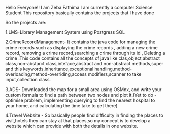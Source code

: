 Hello Everyone!!
I am Zeba Fathima
I am currently a computer Science Student
This repository basically contains the projects that I have done 

So the projects are:

1.LMS-Library Management System using Postgress SQL 

2.CrimeRecordManagement- It contains the java code for managing the crime records such as displaying the crime records , adding a new crime record, removing a crime record,searching a crime through its id , Deleting a crime .This code contains all the concepts of java like clas,object,abstract class,non-abstarct class,inteface,abstract and non-abstract methods,super and this keywords,inheritance,exceptional handling,method-overloading,method-overriding,access modifiers,scanner to take input,collection class. 

3.ADS- Downloaded the map for a small area using OSMnx, and write your custom formula to find a path between two nodes and plot it.(Yet to do - optimise problem, implementing querying to find the nearest hospital to your home, and calculating the time take to get there)

4.Travel Website - So basically people find difficulty in finding the places to visit,hotels they can stay at that places,so my concept is to develop a website which can provide with both the details in one website.
